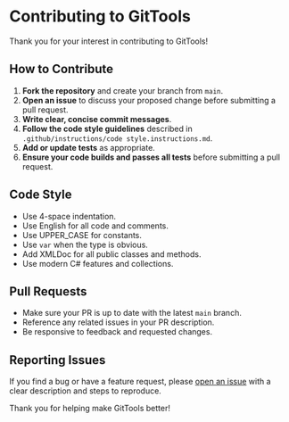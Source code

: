 # Contributing to GitTools

Thank you for your interest in contributing to GitTools!

## How to Contribute

1. **Fork the repository** and create your branch from `main`.
2. **Open an issue** to discuss your proposed change before submitting a pull request.
3. **Write clear, concise commit messages**.
4. **Follow the code style guidelines** described in `.github/instructions/code style.instructions.md`.
5. **Add or update tests** as appropriate.
6. **Ensure your code builds and passes all tests** before submitting a pull request.

## Code Style

- Use 4-space indentation.
- Use English for all code and comments.
- Use UPPER_CASE for constants.
- Use `var` when the type is obvious.
- Add XMLDoc for all public classes and methods.
- Use modern C# features and collections.

## Pull Requests

- Make sure your PR is up to date with the latest `main` branch.
- Reference any related issues in your PR description.
- Be responsive to feedback and requested changes.

## Reporting Issues

If you find a bug or have a feature request, please [open an issue](https://github.com/yourusername/GitTools/issues) with a clear description and steps to reproduce.

Thank you for helping make GitTools better!
